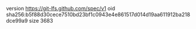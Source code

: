 version https://git-lfs.github.com/spec/v1
oid sha256:b5f88d30cece7510bd23bf1c0943e4e861517d014d19aa611912ba218dce99a9
size 3683
